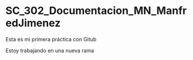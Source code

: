 # SC\_302\_Documentacion\_MN\_ManfredJimenez



Esta es mi primera práctica con Gitub



Estoy trabajando en una nueva rama


